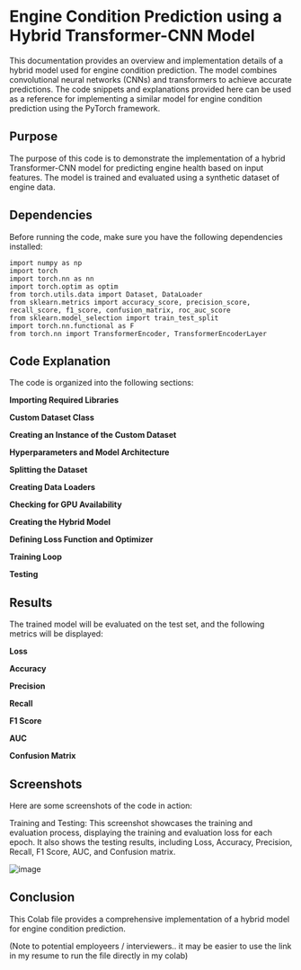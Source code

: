 # Engine Condition Prediction using a Hybrid Transformer-CNN Model

This documentation provides an overview and implementation details of a hybrid model used for engine condition prediction. The model combines convolutional neural networks (CNNs) and transformers to achieve accurate predictions. The code snippets and explanations provided here can be used as a reference for implementing a similar model for engine condition prediction using the PyTorch framework.



## Purpose
The purpose of this code is to demonstrate the implementation of a hybrid Transformer-CNN model for predicting engine health based on input features. The model is trained and evaluated using a synthetic dataset of engine data.

## Dependencies
Before running the code, make sure you have the following dependencies installed:



```import pandas as pd
import numpy as np
import torch
import torch.nn as nn
import torch.optim as optim
from torch.utils.data import Dataset, DataLoader
from sklearn.metrics import accuracy_score, precision_score, recall_score, f1_score, confusion_matrix, roc_auc_score
from sklearn.model_selection import train_test_split
import torch.nn.functional as F
from torch.nn import TransformerEncoder, TransformerEncoderLayer
```





## Code Explanation
The code is organized into the following sections:

**Importing Required Libraries**

**Custom Dataset Class**

**Creating an Instance of the Custom Dataset**

**Hyperparameters and Model Architecture**

**Splitting the Dataset**

**Creating Data Loaders**

**Checking for GPU Availability**

**Creating the Hybrid Model**

**Defining Loss Function and Optimizer**

**Training Loop**

**Testing**








## Results
The trained model will be evaluated on the test set, and the following metrics will be displayed:

**Loss**

**Accuracy**

**Precision**

**Recall**

**F1 Score**

**AUC**

**Confusion Matrix**





## Screenshots
Here are some screenshots of the code in action:

Training and Testing: This screenshot showcases the training and evaluation process, displaying the training and evaluation loss for each epoch. It also shows the testing results, including Loss, Accuracy, Precision, Recall, F1 Score, AUC, and Confusion matrix.

![image](https://github.com/DancesWithDobes/Pothole_binary_classification/assets/69741804/025a85ab-3fcc-4248-83ac-91dc90bf213d)



## Conclusion
This Colab file provides a comprehensive implementation of a hybrid model for engine condition prediction. 


(Note to potential employeers / interviewers.. it may be easier to use the link in my resume to run the file directly in my colab)









